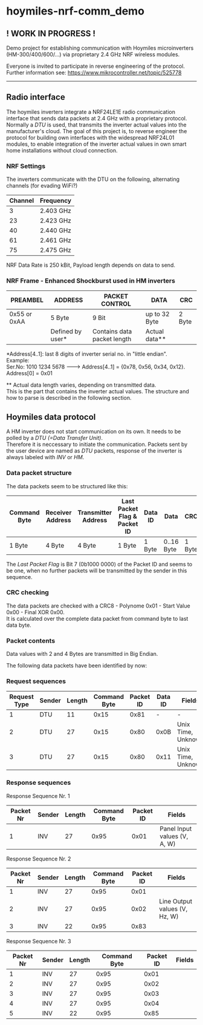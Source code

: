 # hoymiles-nrf-comm_demo

! WORK IN PROGRESS !
------------------------

Demo project for establishing communication with Hoymiles microinverters (HM-300/400/600/...) via proprietary 2.4 GHz NRF wireless modules.

Everyone is invited to participate in reverse engineering of the protocol. Further information see: https://www.mikrocontroller.net/topic/525778

-----------------

## Radio interface

The hoymiles inverters integrate a NRF24LE1E radio communication interface that sends data packets at 2.4 GHz with a proprietary protocol. Normally a *DTU* is used, that transmits the inverter actual values into the manufacturer's cloud.
The goal of this project is, to reverse engineer the protocol for building own interfaces with the widespread NRF24L01 modules, to enable integration of the inverter actual values in own smart home installations without cloud connection.

### NRF Settings

The inverters communicate with the DTU on the following, alternating channels (for evading WiFi?)

|Channel|Frequency|
|---|---|
|3|2.403 GHz|
|23|2.423 GHz|
|40|2.440 GHz|
|61|2.461 GHz|
|75|2.475 GHz|

NRF Data Rate is 250 kBit, Payload length depends on data to send.

### NRF Frame - Enhanced Shockburst used in HM inverters

| PREAMBEL | ADDRESS | PACKET CONTROL | DATA | CRC |
|---|---|---|---|---|
|0x55 or 0xAA|5 Byte|9 Bit| up to 32 Byte|2 Byte|
| |Defined by user*|Contains data packet length|Actual data**||

\*Address[4..1]: last 8 digits of inverter serial no. in "little endian".  
Example:  
Ser.No: 1010 1234 5678 ---> Address[4..1] = {0x78, 0x56, 0x34, 0x12}.  
Address[0] = 0x01

\** Actual data length varies, depending on transmitted data.  
This is the part that contains the inverter actual values. The structure and how to parse is described in the following section.  

## Hoymiles data protocol

A HM inverter does not start communication on its own. It needs to be polled by a *DTU (=Data Transfer Unit)*.  
Therefore it is neccessary to initiate the communication. Packets sent by the user device are named as *DTU* packets, response of the inverter is always labeled with *INV* or *HM*.

### Data packet structure
The data packets seem to be structured like this:

| Command Byte | Receiver Address | Transmitter Address | Last Packet Flag & Packet ID | Data ID | Data | CRC8 |
|---|---|---|---|---|---|---|
| 1 Byte | 4 Byte | 4 Byte | 1 Byte | 1 Byte | 0..16 Byte | 1 Byte |

The *Last Packet Flag* is Bit 7 (0b1000 0000) of the Packet ID and seems to be one, when no further packets will be transmitted by the sender in this sequence.  

### CRC checking

The data packets are checked with a CRC8 - Polynome 0x01 - Start Value 0x00 - Final XOR 0x00.  
It is calculated over the complete data packet from command byte to last data byte.

### Packet contents

Data values with 2 and 4 Bytes are transmitted in Big Endian.

The following data packets have been identified by now:

### Request sequences

|Request Type| Sender| Length| Command Byte|Packet ID|Data ID|Fields|Response Sequence|
|---|---|---|---|---|---|---|---|
|1|DTU | 11 | 0x15| 0x81 | -| - | 1 |
|2|DTU | 27 | 0x15| 0x80 |0x0B | Unix Time, Unknown | 2 |
|3|DTU | 27 | 0x15| 0x80 |0x11 | Unix Time, Unknown | 3 |

### Response sequences

Response Sequence Nr. 1

|Packet Nr| Sender| Length| Command Byte|Packet ID|Fields|
|---|---|---|---|---|---|
|1|INV | 27 | 0x95| 0x01 | Panel Input values (V, A, W) |

Response Sequence Nr. 2

|Packet Nr| Sender| Length| Command Byte|Packet ID|Fields|
|---|---|---|---|---|---|
|1|INV | 27 | 0x95| 0x01 |  |
|2|INV | 27 | 0x95| 0x02 |  Line Output values (V, Hz, W) |
|3|INV | 22 | 0x95| 0x83 |  |


Response Sequence Nr. 3

|Packet Nr| Sender| Length| Command Byte|Packet ID|Fields|
|---|---|---|---|---|---|
|1|INV | 27 | 0x95| 0x01 |  |
|2|INV | 27 | 0x95| 0x02 |  |
|3|INV | 27 | 0x95| 0x03 |  |
|4|INV | 27 | 0x95| 0x04 |  |
|5|INV | 22 | 0x95| 0x85 |  |
